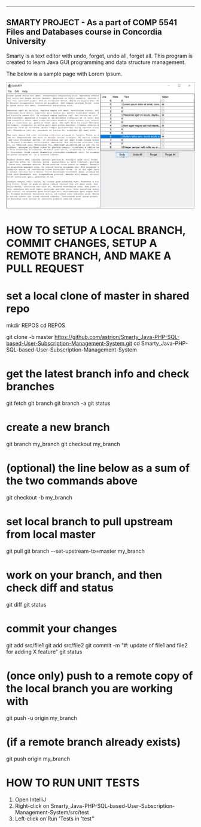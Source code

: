 --------------
SMARTY PROJECT - As a part of COMP 5541 Files and Databases course in Concordia University
--------------


Smarty is a text editor with undo, forget, undo all, forget all. This program is created to learn Java GUI programming and data structure management.

The below is a sample page with Lorem Ipsum.

![Smarty text editor is being displayed with Lorem Ipsum](smarty.png "Smarty Text Editor")

# HOW TO SETUP A LOCAL BRANCH, COMMIT CHANGES, SETUP A REMOTE BRANCH, AND MAKE A PULL REQUEST

# set a local clone of master in shared repo
mkdir REPOS
cd REPOS

git clone -b master https://github.com/astrion/Smarty_Java-PHP-SQL-based-User-Subscription-Management-System.git
cd Smarty_Java-PHP-SQL-based-User-Subscription-Management-System

# get the latest branch info and check branches
git fetch
git branch
git branch -a
git status

# create a new branch
git branch my_branch
git checkout my_branch

# (optional) the line below as a sum of the two commands above
git checkout -b my_branch

# set local branch to pull upstream from local master
git pull
git branch --set-upstream-to=master my_branch

# work on your branch, and then check diff and status
git diff
git status

# commit your changes
git add src/file1
git add src/file2
git commit -m "#: update of file1 and file2 for adding X feature"
git status

# (once only) push to a remote copy of the local branch you are working with
git push -u origin my_branch

# (if a remote branch already exists)
git push origin my_branch


# HOW TO RUN UNIT TESTS
1. Open IntelliJ
2. Right-click on Smarty_Java-PHP-SQL-based-User-Subscription-Management-System/src/test
3. Left-click on'Run 'Tests in 'test''